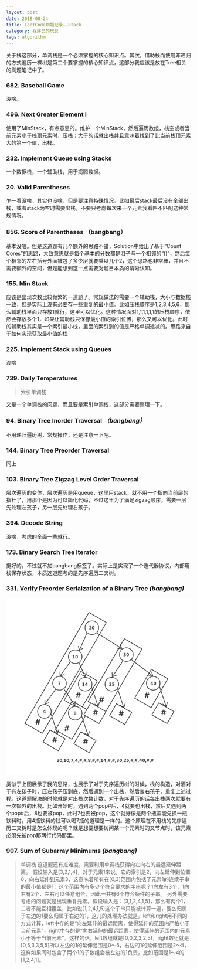 ```yaml
---
layout: post
date: 2018-08-24
title: LeetCode刷题记录——Stack
category: 程序员的玩具
tags: algorithm
---
```



关于栈这部分，单调栈是一个必须掌握的核心知识点。其次，借助栈而使用非递归的方式遍历一棵树是第二个要掌握的核心知识点，这部分我应该是放在Tree相关的刷题笔记中了。

### 682. Baseball Game
没啥。

### 496. Next Greater Element I
使用了MinStack，有点意思的。维护一个MinStack，然后遍历数组，栈空或者当前元素小于栈顶元素时，压栈；大于的话就出栈并且意味着找到了比当前栈顶元素大的第一个值，出栈。

### 232. Implement Queue using Stacks
一个数据栈，一个辅助栈，用于捣腾数据。

<!-- more -->

### 20. Valid Parentheses
乍一看没啥，其实也没啥，但是要注意特殊情况。比如最后stack最后没有全部出栈，或者stack为空时需要出栈，不要只考虑每次来一个元素我看匹不匹配这种常规情况。

### 856. Score of Parentheses （bangbang）
基本没啥。但是这道题有几个额外的思路不错，Solution中给出了基于“Count Cores”的思路，大致意思就是每个基本的分数都是泪子与一个相邻的“()”，然后每个相邻的左右括号外面被包了多少层就要乘以几个2，这个思路也非常棒，并且不需要额外的空间，但是能想到这一点需要对题目本质的清晰认知。

### 155. Min Stack
应该是出现次数比较频繁的一道题了。常规做法的需要一个辅助栈，大小与数据栈一致，但是实际上没有必要存一些重复的最小值。比如压栈顺序是1,2,3,4,5,6，那么辅助栈里面只存放1就行，这里可以优化。这种情况面对1,1,1,1,1,1的压栈顺序，依然会存放多个1，如果让辅助栈只保存最小值的索引位置，那么又可以优化。此时的辅助栈其实是一个索引最小栈，里面的索引到的值是严格单调递减的。思路来自于[如何实现获取最小值的栈](https://blog.csdn.net/weixin_42124622/article/details/82414427)

### 225. Implement Stack using Queues
没啥

### 739. Daily Temperatures
> 索引单调栈

又是一个单调栈的问题，而且要是索引单调栈，这部分需要整理一下。

### 94. Binary Tree Inorder Traversal *（bangbang）*
不用递归遍历树，常规操作，还是注意一下吧。

### 144. Binary Tree Preorder Traversal
同上

### 103. Binary Tree Zigzag Level Order Traversal
层次遍历的变体，层次遍历是用queue，这里用stack，就不用一个指向当前层的指针了，用那个是因为可以简化代码，不过这里为了满足zigzag顺序，需要一层先处理左孩子，另一层先处理右孩子。

### 394. Decode String
没啥，考虑的全面一些就行。

### 173. Binary Search Tree Iterator
挺好的，不过就不加bangbang标签了。实际上是实现了一个迭代器协议，内部用栈保存状态，本质这道题考的是先序遍历二叉树。

### 331. Verify Preorder Seriaization of a Binary Tree *(bangbang)*
![](/img/LC-Stack1.png)

类似于上图展示了我的思路，也展示了对于先序遍历树的时候，栈的构造，对酒对于有左孩子时，压左孩子压到底，然后遇到一个出栈，然后变右孩子，重复上述过程。这道题解决的时候就是对出栈次数计数，对于先序遍历的话每出栈两次就要有一次额外的出栈。比如开始时，遇到两个pop#后，4就要也出栈，然后又遇到两个pop#后，8也要被pop，此时7也要被pop，这个就好像是两个瓶盖能兑换一瓶饮料时，用4瓶饮料的钱可以喝7瓶的道理是一样的。这个原理在不用栈的先序遍历二叉树时是怎么体现的呢？就是想要想要访问某一个元素时的又节点时，该元素必须先被pop那两行代码那里。

### 907. Sum of Subarray Minimums *(bangbang)*
> 单调栈
这道题还有点难度，需要利用单调栈获得向左向右的最远延伸距离。
假设输入是[3,2,1,4]，对于元素1来说，它的索引是2，向左延伸到位置0，向右延伸到元素3，这意味着所有在[0,3]范围内包括了元素1的连续子串的最小值都是1，这个范围内有多少个符合要求的字串呢？1向左有3个，1向右有2个，左右可以任意组合，因此一共有6个符合条件的子串。
另外需要考虑的问题就是出现重复元素。假设输入是：[3,1,2,4,1,5]，那么有两个1，二者不能互相覆盖，比如说[1,2,4,1,5]这个子串只能被计算一遍，要么归属于左边的1要么归属于右边的1，这儿的处理办法就是。left和right用不同的方式计算，left中存的是“向左延伸的最远距离，使得延伸的范围内严格小于当前元素”，right中存的是“向右延伸的最远距离，使得延伸的范围内的元素小于等于当前元素”。这样的话，left数组就是[0,0,2,3,2,5]，right数组就是[0,5,3,3,5,5]所以左边的1的延伸范围是0～5，右边的1的延伸范围是2～5，这样如果同时包含了两个1的子数组会被左边的1负责，比如范围是1～4的[1,2,4,1]。
